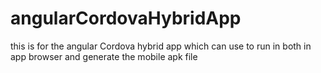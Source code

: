 # angularCordovaHybridApp
this is for the angular Cordova hybrid app which can use to run in both  in app browser and  generate the mobile apk file
